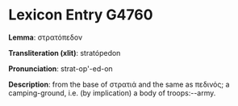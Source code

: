 # Lexicon Entry G4760

**Lemma**: στρατόπεδον

**Transliteration (xlit)**: stratópedon

**Pronunciation**: strat-op'-ed-on

**Description**:
from the base of στρατιά and the same as πεδινός; a camping-ground, i.e. (by implication) a body of troops:--army.
